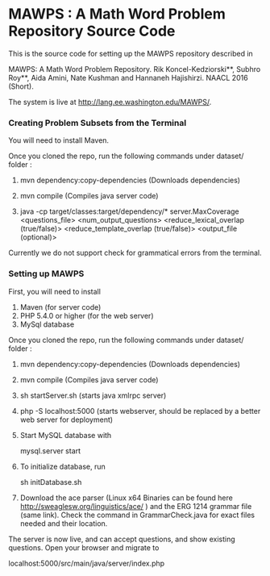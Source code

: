 # MAWPS : A Math Word Problem Repository Source Code

This is the source code for setting up the MAWPS repository described in

  MAWPS: A Math Word Problem Repository.
  Rik Koncel-Kedziorski**, Subhro Roy**, Aida Amini, Nate Kushman and Hannaneh Hajishirzi.
  NAACL 2016 (Short).

The system is live at http://lang.ee.washington.edu/MAWPS/.


### Creating Problem Subsets from the Terminal

 You will need to install Maven.
 
 Once you cloned the repo, run the following commands under
 dataset/ folder :

 1. mvn dependency:copy-dependencies (Downloads dependencies)

 2. mvn compile (Compiles java server code)

 3. java -cp target/classes:target/dependency/* server.MaxCoverage <questions_file> <num_output_questions> <reduce_lexical_overlap (true/false)> <reduce_template_overlap (true/false)> <output_file (optional)>

Currently we do not support check for grammatical errors from the terminal. 
  



### Setting up MAWPS

 First, you will need to install
 1. Maven  (for server code)
 2. PHP 5.4.0 or higher  (for the web server)
 3. MySql database
 
 Once you cloned the repo, run the following commands under
 dataset/ folder :

 1. mvn dependency:copy-dependencies (Downloads dependencies)

 2. mvn compile (Compiles java server code)

 3. sh startServer.sh  (starts java xmlrpc server)

 4. php -S localhost:5000 (starts webserver, should be replaced by a 
    better web server for deployment)

 5. Start MySQL database with 

    mysql.server start

 6. To initialize database, run

    sh initDatabase.sh
    
  7. Download the ace parser (Linux x64 Binaries can be found here 
  	 http://sweaglesw.org/linguistics/ace/ ) and the ERG 1214 grammar file 
  	 (same link). Check the command in GrammarCheck.java for exact files
  	 needed and their location.	  

 The server is now live, and can accept questions, and show existing 
 questions. Open your browser and migrate to 

 localhost:5000/src/main/java/server/index.php   



